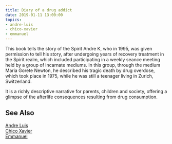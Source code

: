 ```yaml
---
title: Diary of a drug addict
date: 2019-01-11 13:00:00
topics: 
- andre-luis
- chico-xavier
- emmanuel
---
```


This book tells the story of the Spirit Andre K, who in 1995, was given
permission to tell his story, after undergoing years of recovery treatment in
the Spirit realm, which included participating in a weekly seance meeting held
by a group of incarnate mediums. In this group, through the medium Maria Gorete
Newton, he described his tragic death by drug overdose, which took place in
1975, while he was still a teenager living in Zurich, Switzerland. 

It is a richly descriptive narrative for parents, children and society, offering
a glimpse of the afterlife consequences resulting from drug consumption.


## See Also
[Andre Luis](/bio/andre-luis)  
[Chico Xavier](/bio/chico-xavier)  
[Emmanuel](/bio/emmanuel)  


